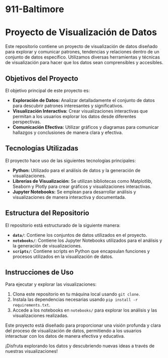 # 911-Baltimore
# Proyecto de Visualización de Datos

Este repositorio contiene un proyecto de visualización de datos diseñado para explorar y comunicar patrones, tendencias y relaciones dentro de un conjunto de datos específico. Utilizamos diversas herramientas y técnicas de visualización para hacer que los datos sean comprensibles y accesibles.

## Objetivos del Proyecto

El objetivo principal de este proyecto es:

- **Exploración de Datos:** Analizar detalladamente el conjunto de datos para descubrir patrones interesantes y significativos.
- **Visualización Interactiva:** Crear visualizaciones interactivas que permitan a los usuarios explorar los datos desde diferentes perspectivas.
- **Comunicación Efectiva:** Utilizar gráficos y diagramas para comunicar hallazgos y conclusiones de manera clara y efectiva.

## Tecnologías Utilizadas

El proyecto hace uso de las siguientes tecnologías principales:

- **Python:** Utilizado para el análisis de datos y la generación de visualizaciones.
- **Librerías de Visualización:** Se utilizan bibliotecas como Matplotlib, Seaborn y Plotly para crear gráficos y visualizaciones interactivas.
- **Jupyter Notebooks:** Se emplean para desarrollar análisis y visualizaciones de manera interactiva y documentada.

## Estructura del Repositorio

El repositorio está estructurado de la siguiente manera:

- **`data/`**: Contiene los conjuntos de datos utilizados en el proyecto.
- **`notebooks/`**: Contiene los Jupyter Notebooks utilizados para el análisis y la generación de visualizaciones.
- **`scripts/`**: Contiene scripts en Python que encapsulan funciones y procesos utilizados en la visualización de datos.

## Instrucciones de Uso

Para ejecutar y explorar las visualizaciones:

1. Clona este repositorio en tu máquina local usando `git clone`.
2. Instala las dependencias necesarias usando `pip install -r requirements.txt`.
3. Accede a los notebooks en `notebooks/` para explorar los análisis y las visualizaciones realizadas.

Este proyecto está diseñado para proporcionar una visión profunda y clara del proceso de visualización de datos, permitiendo a los usuarios interactuar con los datos de manera efectiva y educativa.

¡Disfruta explorando los datos y descubriendo nuevas ideas a través de nuestras visualizaciones!

